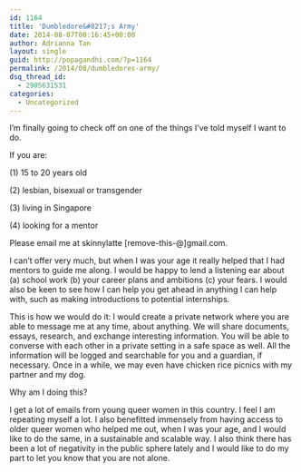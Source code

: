 ```yaml
---
id: 1164
title: 'Dumbledore&#8217;s Army'
date: 2014-08-07T00:16:45+00:00
author: Adrianna Tan
layout: single
guid: http://popagandhi.com/?p=1164
permalink: /2014/08/dumbledores-army/
dsq_thread_id:
  - 2905631531
categories:
  - Uncategorized
---
```

I&#8217;m finally going to check off on one of the things I&#8217;ve told myself I want to do.

If you are:

(1) 15 to 20 years old

(2) lesbian, bisexual or transgender

(3) living in Singapore

(4) looking for a mentor

Please email me at skinnylatte [remove-this-@]gmail.com.

I can&#8217;t offer very much, but when I was your age it really helped that I had mentors to guide me along. I would be happy to lend a listening ear about (a) school work (b) your career plans and ambitions (c) your fears. I would also be keen to see how I can help you get ahead in anything I can help with, such as making introductions to potential internships.

This is how we would do it: I would create a private network where you are able to message me at any time, about anything. We will share documents, essays, research, and exchange interesting information. You will be able to converse with each other in a private setting in a safe space as well. All the information will be logged and searchable for you and a guardian, if necessary. Once in a while, we may even have chicken rice picnics with my partner and my dog.

Why am I doing this?

I get a lot of emails from young queer women in this country. I feel I am repeating myself a lot. I also benefitted immensely from having access to older queer women who helped me out, when I was your age, and I would like to do the same, in a sustainable and scalable way. I also think there has been a lot of negativity in the public sphere lately and I would like to do my part to let you know that you are not alone.
